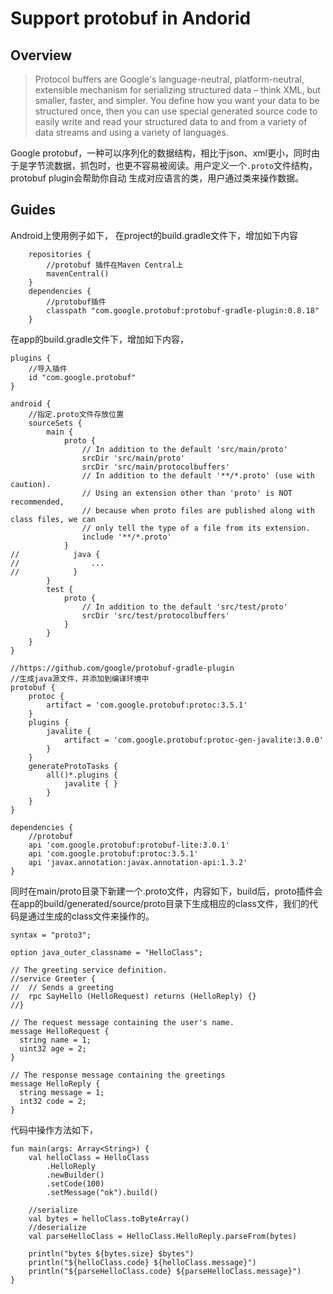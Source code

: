 # Support protobuf in Andorid
## Overview
> Protocol buffers are Google's language-neutral, platform-neutral, extensible mechanism for serializing structured data – think XML, 
> but smaller, faster, and simpler. You define how you want your data to be structured once, then you can use special generated source 
> code to easily write and read your structured data to and from a variety of data streams and using a variety of languages.

Google protobuf，一种可以序列化的数据结构，相比于json、xml更小，同时由于是字节流数据，抓包时，也更不容易被阅读。用户定义一个```.proto```文件结构，protobuf plugin会帮助你自动
生成对应语言的类，用户通过类来操作数据。

## Guides

Android上使用例子如下，
在project的build.gradle文件下，增加如下内容
```
    repositories {
        //protobuf 插件在Maven Central上
        mavenCentral()
    }
    dependencies {
        //protobuf插件
        classpath "com.google.protobuf:protobuf-gradle-plugin:0.8.18"
    }
```
在app的build.gradle文件下，增加如下内容，
```
plugins {
    //导入插件
    id "com.google.protobuf"
}
```
```
android {
    //指定.proto文件存放位置
    sourceSets {
        main {
            proto {
                // In addition to the default 'src/main/proto'
                srcDir 'src/main/proto'
                srcDir 'src/main/protocolbuffers'
                // In addition to the default '**/*.proto' (use with caution).
                // Using an extension other than 'proto' is NOT recommended,
                // because when proto files are published along with class files, we can
                // only tell the type of a file from its extension.
                include '**/*.proto'
            }
//            java {
//                ...
//            }
        }
        test {
            proto {
                // In addition to the default 'src/test/proto'
                srcDir 'src/test/protocolbuffers'
            }
        }
    }
}
```
```
//https://github.com/google/protobuf-gradle-plugin
//生成java源文件，并添加到编译环境中
protobuf {
    protoc {
        artifact = 'com.google.protobuf:protoc:3.5.1'
    }
    plugins {
        javalite {
            artifact = 'com.google.protobuf:protoc-gen-javalite:3.0.0'
        }
    }
    generateProtoTasks {
        all()*.plugins {
            javalite { }
        }
    }
}
```

```
dependencies {
    //protobuf
    api 'com.google.protobuf:protobuf-lite:3.0.1'
    api 'com.google.protobuf:protoc:3.5.1'
    api 'javax.annotation:javax.annotation-api:1.3.2'
}
```
同时在main/proto目录下新建一个.proto文件，内容如下，build后，proto插件会在app的build/generated/source/proto目录下生成相应的class文件，我们的代码是通过生成的class文件来操作的。
```
syntax = "proto3";

option java_outer_classname = "HelloClass";

// The greeting service definition.
//service Greeter {
//  // Sends a greeting
//  rpc SayHello (HelloRequest) returns (HelloReply) {}
//}

// The request message containing the user's name.
message HelloRequest {
  string name = 1;
  uint32 age = 2;
}

// The response message containing the greetings
message HelloReply {
  string message = 1;
  int32 code = 2;
}
```
代码中操作方法如下，
```
fun main(args: Array<String>) {
    val helloClass = HelloClass
        .HelloReply
        .newBuilder()
        .setCode(100)
        .setMessage("ok").build()

    //serialize
    val bytes = helloClass.toByteArray()
    //deserialize
    val parseHelloClass = HelloClass.HelloReply.parseFrom(bytes)

    println("bytes ${bytes.size} $bytes")
    println("${helloClass.code} ${helloClass.message}")
    println("${parseHelloClass.code} ${parseHelloClass.message}")
}
```
